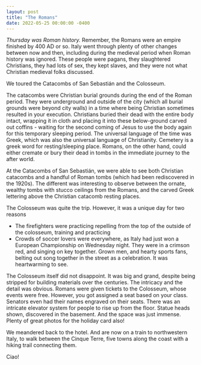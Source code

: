 ```yaml
---
layout: post
title: "The Romans"
date: 2022-05-25 00:00:00 -0400
---
```


_Thursday was Roman history._ Remember, the Romans were an empire finished by 400 AD or so. Italy went through plenty of other changes between now and then, including during the medieval period when Roman history was ignored. These people were pagans, they slaughtered Christians, they had lots of sex, they kept slaves, and they were not what Christian medieval folks discussed.

We toured the Catacombs of San Sebastián and the Colosseum.

The catacombs were Christian burial grounds during the end of the Roman period. They were underground and outside of the city (which all burial grounds were beyond city walls) in a time where being Christian sometimes resulted in your execution. Christians buried their dead with the entire body intact, wrapping it in cloth and placing it into these below-ground carved out coffins - waiting for the second coming of Jesus to use the body again for this temporary sleeping period. The universal language of the time was Greek, which was also the universal language of Christianity. Cemetery is a greek word for resting/sleeping place. Romans, on the other hand, could either cremate or bury their dead in tombs in the immediate journey to the after world.

At the Catacombs of San Sebastián, we were able to see both Christian catacombs and a handful of Roman tombs (which had been rediscovered in the 1920s). The different was interesting to observe between the ornate, wealthy tombs with stucco ceilings from the Romans, and the carved Greek lettering above the Christian catacomb resting places.

The Colosseum was quite the trip. However, it was a unique day for two reasons

- The firefighters were practicing repelling from the top of the outside of the colosseum, training and practicing
- Crowds of soccer lovers were everywhere, as Italy had just won a European Championship on Wednesday night. They were in a crimson red, and singing on key together. Grown men, and hearty sports fans, belting out song together in the street as a celebration. It was heartwarming to see.

The Colosseum itself did not disappoint. It was big and grand, despite being stripped for building materials over the centuries. The intricacy and the detail was obvious. Romans were given tickets to the Colosseum, whose events were free. However, you got assigned a seat based on your class. Senators even had their names engraved on their seats. There was an intricate elevator system for people to rise up from the floor. Statue heads shown, discovered in the basement. And the space was just immense. Plenty of great photos for the holiday card also!

We meandered back to the hotel. And are now on a train to northwestern Italy, to walk between the Cinque Terre, five towns along the coast with a hiking trail connecting them.

Ciao!

